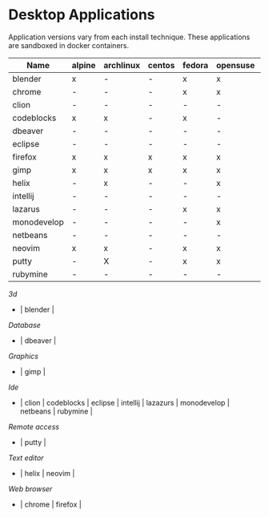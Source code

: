 # Desktop Applications

Application versions vary from each install technique. These applications are sandboxed in docker containers. 

|Name|alpine|archlinux|centos|fedora|opensuse|ubuntu|nix|
|----|---|---|---|---|---|---|---|
| blender | x | - | - | x | x | x | - |
| chrome | - | - | - | x | x | x | - |
| clion | - | - | - | -  | - | x | - |
| codeblocks | x | x | - | x | - | x | x |
| dbeaver | - | - | - | - | - | x | x |
| eclipse | - | - | - | - | - | x | - |
| firefox | x | x | x | x | x | x |
| gimp | x | x | x | x | x | x | x |
| helix | - | x | - | - | x | x | x |
| intellij | - | - | -  | - | - | x | - |
| lazarus | - | - | - | x | x | x | x |
| monodevelop | - | - | - | - | x | x | - |
| netbeans | - | - | -| - | - | x | x |
| neovim | x | x| - | x | x | x | x |
| putty | - | X | - | x | x | x | x |
| rubymine | - | - | - | - | - | x | - |

*3d*
- | blender |

*Database*
- | dbeaver |

*Graphics*
- | gimp |

*Ide*
- | clion | codeblocks | eclipse | intellij | lazazurs | monodevelop | netbeans | rubymine |

*Remote access*
- | putty |

*Text editor*
- | helix | neovim |

*Web browser*
- | chrome | firefox |